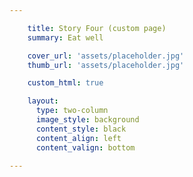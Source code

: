 ```yaml
---

    title: Story Four (custom page)
    summary: Eat well

    cover_url: 'assets/placeholder.jpg'
    thumb_url: 'assets/placeholder.jpg'

    custom_html: true

    layout:
      type: two-column
      image_style: background
      content_style: black
      content_align: left
      content_valign: bottom

---
```

